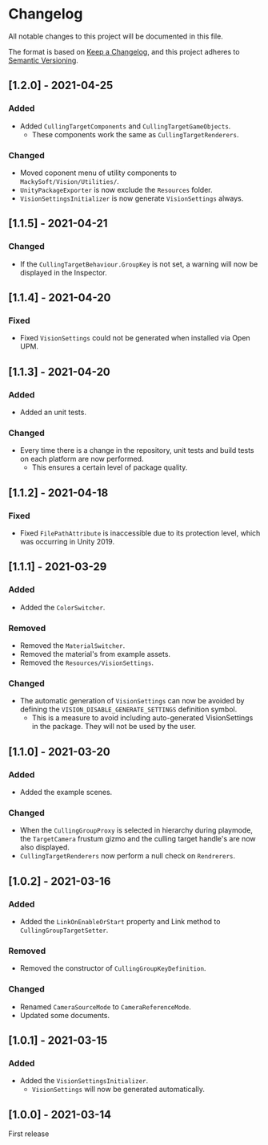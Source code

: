 # Changelog

All notable changes to this project will be documented in this file.

The format is based on [Keep a Changelog](https://keepachangelog.com/en/1.0.0/),
and this project adheres to [Semantic Versioning](https://semver.org/spec/v2.0.0.html).

## [1.2.0] - 2021-04-25
### Added
- Added `CullingTargetComponents` and `CullingTargetGameObjects`.
    - These components work the same as `CullingTargetRenderers`.

### Changed
- Moved coponent menu of utility components to `MackySoft/Vision/Utilities/`.
- `UnityPackageExporter` is now exclude the `Resources` folder.
- `VisionSettingsInitializer` is now generate `VisionSettings` always.

## [1.1.5] - 2021-04-21
### Changed
- If the `CullingTargetBehaviour.GroupKey` is not set, a warning will now be displayed in the Inspector.

## [1.1.4] - 2021-04-20
### Fixed
- Fixed `VisionSettings` could not be generated when installed via Open UPM.

## [1.1.3] - 2021-04-20
### Added
- Added an unit tests.

### Changed
- Every time there is a change in the repository, unit tests and build tests on each platform are now performed.
    - This ensures a certain level of package quality.

## [1.1.2] - 2021-04-18
### Fixed
- Fixed `FilePathAttribute` is inaccessible due to its protection level, which was occurring in Unity 2019.

## [1.1.1] - 2021-03-29
### Added
- Added the `ColorSwitcher`.

### Removed
- Removed the `MaterialSwitcher`.
- Removed the material's from example assets.
- Removed the `Resources/VisionSettings`.

### Changed
- The automatic generation of `VisionSettings` can now be avoided by defining the `VISION_DISABLE_GENERATE_SETTINGS` definition symbol.
    - This is a measure to avoid including auto-generated VisionSettings in the package. They will not be used by the user.

## [1.1.0] - 2021-03-20
### Added
- Added the example scenes.

### Changed
- When the `CullingGroupProxy` is selected in hierarchy during playmode, the `TargetCamera` frustum gizmo and the culling target handle's are now also displayed.
- `CullingTargetRenderers` now perform a null check on `Rendrerers`.

## [1.0.2] - 2021-03-16
### Added
- Added the `LinkOnEnableOrStart` property and Link method to `CullingGroupTargetSetter`.

### Removed
- Removed the constructor of `CullingGroupKeyDefinition`.

### Changed
- Renamed `CameraSourceMode` to `CameraReferenceMode`.
- Updated some documents.

## [1.0.1] - 2021-03-15
### Added
- Added the `VisionSettingsInitializer`.
    - `VisionSettings` will now be generated automatically.

## [1.0.0] - 2021-03-14
First release